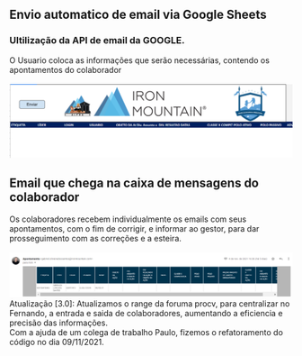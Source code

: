 <!DOCTYPE html>
<html lang="pt-br">
<head>
    <meta charset="UTF-8">
    <meta http-equiv="X-UA-Compatible" content="IE=edge">
    <meta name="viewport" content="width=device-width, initial-scale=1.0">
    
</head>
<body>
    <div style="border: 1px; border-radius: 3px; border-color: aliceblue;">
     <h2> Envio automatico de email via Google Sheets</h2>
     </div>
     <h3> Ultilização da API de email da GOOGLE.</h3>
     <div>O Usuario coloca as informações que serão necessárias, contendo os apontamentos do colaborador</div><br>
     <img style="border-color: #FFFF" width="900px" src="/img/Capturar.PNG"></img>
     <div>
        <h2>Email que chega na caixa de mensagens do colaborador</h2>
        </div>
        <div>Os colaboradores recebem individualmente os emails com seus apontamentos, com o fim de corrigir, e informar ao gestor, para dar prosseguimento com as correções e a esteira.
     </div>
     <br>
     <img width="900px" src="/img/emailEnviado.PNG"></img>
     <div>
      Atualização [3.0]: Atualizamos o range da foruma procv, para centralizar no Fernando, a entrada e saida de colaboradores, aumentando a eficiencia e precisão das informações.
     </div>
     <footer>
        Com a ajuda de um colega de trabalho Paulo, fizemos o refatoramento do código no dia 09/11/2021.
     </footer>
</body>
</html>